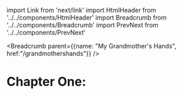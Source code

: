 import Link from 'next/link'
import HtmlHeader from '../../components/HtmlHeader'
import Breadcrumb from '../../components/Breadcrumb'
import PrevNext from '../../components/PrevNext'

<HtmlHeader title="My Grandmother's Hands: Introduction" />

<Breadcrumb parent={{name: "My Grandmother's Hands", href:"/grandmothershands"}} />

# Chapter One: 


